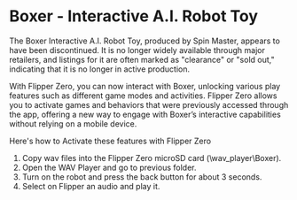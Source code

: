 # Boxer - Interactive A.I. Robot Toy
The Boxer Interactive A.I. Robot Toy, produced by Spin Master, appears to have been discontinued. It is no longer widely available through major retailers, and listings for it are often marked as "clearance" or "sold out," indicating that it is no longer in active production. 

With Flipper Zero, you can now interact with Boxer, unlocking various play features such as different game modes and activities. Flipper Zero allows you to activate games and behaviors that were previously accessed through the app, offering a new way to engage with Boxer’s interactive capabilities without relying on a mobile device.

Here's how to Activate these features with Flipper Zero

1. Copy wav files into the Flipper Zero microSD card (\wav_player\Boxer).
2. Open the WAV Player and go to previous folder.
3. Turn on the robot and press the back button for about 3 seconds.
4. Select on Flipper an audio and play it.
